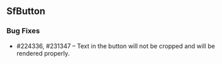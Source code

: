 ## SfButton

### Bug Fixes

* \#224336, #231347 – Text in the button will not be cropped and will be rendered properly.